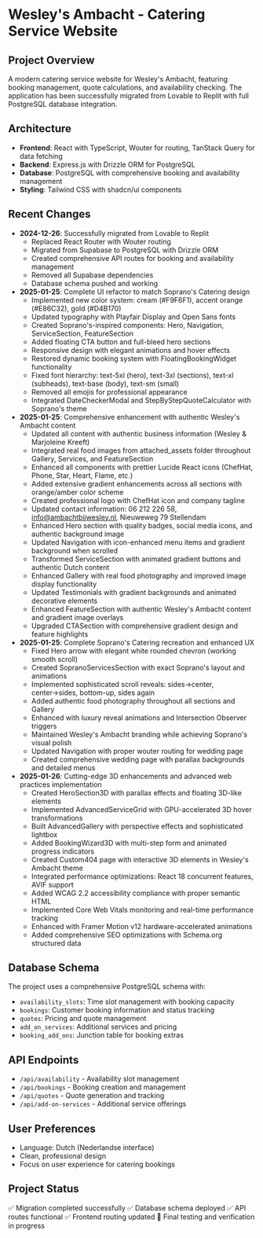 # Wesley's Ambacht - Catering Service Website

## Project Overview
A modern catering service website for Wesley's Ambacht, featuring booking management, quote calculations, and availability checking. The application has been successfully migrated from Lovable to Replit with full PostgreSQL database integration.

## Architecture
- **Frontend**: React with TypeScript, Wouter for routing, TanStack Query for data fetching
- **Backend**: Express.js with Drizzle ORM for PostgreSQL
- **Database**: PostgreSQL with comprehensive booking and availability management
- **Styling**: Tailwind CSS with shadcn/ui components

## Recent Changes
- **2024-12-26**: Successfully migrated from Lovable to Replit
  - Replaced React Router with Wouter routing
  - Migrated from Supabase to PostgreSQL with Drizzle ORM
  - Created comprehensive API routes for booking and availability management
  - Removed all Supabase dependencies
  - Database schema pushed and working
- **2025-01-25**: Complete UI refactor to match Soprano's Catering design
  - Implemented new color system: cream (#F9F6F1), accent orange (#E86C32), gold (#D4B170)
  - Updated typography with Playfair Display and Open Sans fonts
  - Created Soprano's-inspired components: Hero, Navigation, ServiceSection, FeatureSection
  - Added floating CTA button and full-bleed hero sections
  - Responsive design with elegant animations and hover effects
  - Restored dynamic booking system with FloatingBookingWidget functionality
  - Fixed font hierarchy: text-5xl (hero), text-3xl (sections), text-xl (subheads), text-base (body), text-sm (small)
  - Removed all emojis for professional appearance
  - Integrated DateCheckerModal and StepByStepQuoteCalculator with Soprano's theme
- **2025-01-25**: Comprehensive enhancement with authentic Wesley's Ambacht content
  - Updated all content with authentic business information (Wesley & Marjoleine Kreeft)
  - Integrated real food images from attached_assets folder throughout Gallery, Services, and FeatureSection
  - Enhanced all components with prettier Lucide React icons (ChefHat, Phone, Star, Heart, Flame, etc.)
  - Added extensive gradient enhancements across all sections with orange/amber color scheme
  - Created professional logo with ChefHat icon and company tagline
  - Updated contact information: 06 212 226 58, info@ambachtbijwesley.nl, Nieuweweg 79 Stellendam
  - Enhanced Hero section with quality badges, social media icons, and authentic background image
  - Updated Navigation with icon-enhanced menu items and gradient background when scrolled
  - Transformed ServiceSection with animated gradient buttons and authentic Dutch content
  - Enhanced Gallery with real food photography and improved image display functionality
  - Updated Testimonials with gradient backgrounds and animated decorative elements
  - Enhanced FeatureSection with authentic Wesley's Ambacht content and gradient image overlays
  - Upgraded CTASection with comprehensive gradient design and feature highlights
- **2025-01-25**: Complete Soprano's Catering recreation and enhanced UX
  - Fixed Hero arrow with elegant white rounded chevron (working smooth scroll)
  - Created SopranoServicesSection with exact Soprano's layout and animations
  - Implemented sophisticated scroll reveals: sides→center, center→sides, bottom-up, sides again
  - Added authentic food photography throughout all sections and Gallery
  - Enhanced with luxury reveal animations and Intersection Observer triggers
  - Maintained Wesley's Ambacht branding while achieving Soprano's visual polish
  - Updated Navigation with proper wouter routing for wedding page
  - Created comprehensive wedding page with parallax backgrounds and detailed menus
- **2025-01-26**: Cutting-edge 3D enhancements and advanced web practices implementation
  - Created HeroSection3D with parallax effects and floating 3D-like elements
  - Implemented AdvancedServiceGrid with GPU-accelerated 3D hover transformations
  - Built AdvancedGallery with perspective effects and sophisticated lightbox
  - Added BookingWizard3D with multi-step form and animated progress indicators
  - Created Custom404 page with interactive 3D elements in Wesley's Ambacht theme
  - Integrated performance optimizations: React 18 concurrent features, AVIF support
  - Added WCAG 2.2 accessibility compliance with proper semantic HTML
  - Implemented Core Web Vitals monitoring and real-time performance tracking
  - Enhanced with Framer Motion v12 hardware-accelerated animations
  - Added comprehensive SEO optimizations with Schema.org structured data

## Database Schema
The project uses a comprehensive PostgreSQL schema with:
- `availability_slots`: Time slot management with booking capacity
- `bookings`: Customer booking information and status tracking
- `quotes`: Pricing and quote management
- `add_on_services`: Additional services and pricing
- `booking_add_ons`: Junction table for booking extras

## API Endpoints
- `/api/availability` - Availability slot management
- `/api/bookings` - Booking creation and management
- `/api/quotes` - Quote generation and tracking
- `/api/add-on-services` - Additional service offerings

## User Preferences
- Language: Dutch (Nederlandse interface)
- Clean, professional design
- Focus on user experience for catering bookings

## Project Status
✅ Migration completed successfully
✅ Database schema deployed
✅ API routes functional
✅ Frontend routing updated
🔄 Final testing and verification in progress